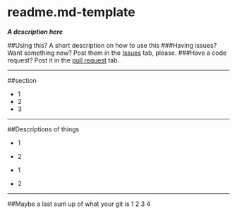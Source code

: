 # readme.md-template
___A description here___

##Using this?
    A short description on how to use this
###Having issues? Want something new?
Post them in the [Issues](https://github.com/Anthonyrules144/readme.md-template/issues) tab, please.
###Have a code request?
Post it in the [pull request](https://github.com/Anthonyrules144/readme.md-templat/pulls) tab.

___

##section
* 1
* 2
* 3

___

##Descriptions of things
* 1 <br/>
 - 2
* 1 <br/>
 - 2

___

##Maybe a last sum up of what your git is
1 2 3 4
